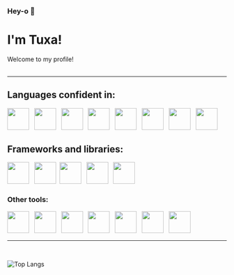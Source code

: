### Hey-o 👋 
# I'm Tuxa!
Welcome to my profile!
<br>
<br>
<hr>

## Languages confident in:
<img src="https://cdn.jsdelivr.net/gh/devicons/devicon@latest/icons/javascript/javascript-original.svg" height="50" />   <img src="https://cdn.jsdelivr.net/gh/devicons/devicon@latest/icons/python/python-original.svg" height="50" />   <img src="https://cdn.jsdelivr.net/gh/devicons/devicon@latest/icons/csharp/csharp-original.svg" height="50" />   <img src="https://cdn.jsdelivr.net/gh/devicons/devicon@latest/icons/java/java-original.svg" height="50" />   <img src="https://cdn.jsdelivr.net/gh/devicons/devicon@latest/icons/ocaml/ocaml-original.svg" height="50" />   <img src="https://cdn.jsdelivr.net/gh/devicons/devicon@latest/icons/arduino/arduino-original.svg" height="50" />   <img src="https://cdn.jsdelivr.net/gh/devicons/devicon@latest/icons/html5/html5-original.svg" height="50" />   <img src="https://cdn.jsdelivr.net/gh/devicons/devicon@latest/icons/css3/css3-original.svg" height="50" />
          
          
          
## Frameworks and libraries:
<img src="https://cdn.jsdelivr.net/gh/devicons/devicon@latest/icons/react/react-original.svg" height="50" />   <img src="https://cdn.jsdelivr.net/gh/devicons/devicon@latest/icons/redux/redux-original.svg" height="50" />  <img src="https://cdn.jsdelivr.net/gh/devicons/devicon@latest/icons/sass/sass-original.svg" height="50" />   <img src="https://cdn.jsdelivr.net/gh/devicons/devicon@latest/icons/tailwindcss/tailwindcss-original.svg" height="50" />   <img src="https://cdn.jsdelivr.net/gh/devicons/devicon@latest/icons/bootstrap/bootstrap-original.svg" height="50" />

### Other tools:
<img src="https://cdn.jsdelivr.net/gh/devicons/devicon@latest/icons/git/git-original.svg" height="50" />   <img src="https://cdn.jsdelivr.net/gh/devicons/devicon@latest/icons/photoshop/photoshop-original.svg" height="50" />   <img src="https://cdn.jsdelivr.net/gh/devicons/devicon@latest/icons/premierepro/premierepro-original.svg" height="50" />   <img src="https://cdn.jsdelivr.net/gh/devicons/devicon@latest/icons/blender/blender-original.svg" height="50" />   <img src="https://cdn.jsdelivr.net/gh/devicons/devicon@latest/icons/figma/figma-original.svg" height="50" />   <img src="https://cdn.jsdelivr.net/gh/devicons/devicon@latest/icons/canva/canva-original.svg" height="50" />   <img src="https://cdn.jsdelivr.net/gh/devicons/devicon@latest/icons/unity/unity-original.svg" height="50" />
<hr>
<br>

![Top Langs](https://github-readme-stats.vercel.app/api/top-langs/?username=Tuxa4Life&layout=compact) 
<br>
